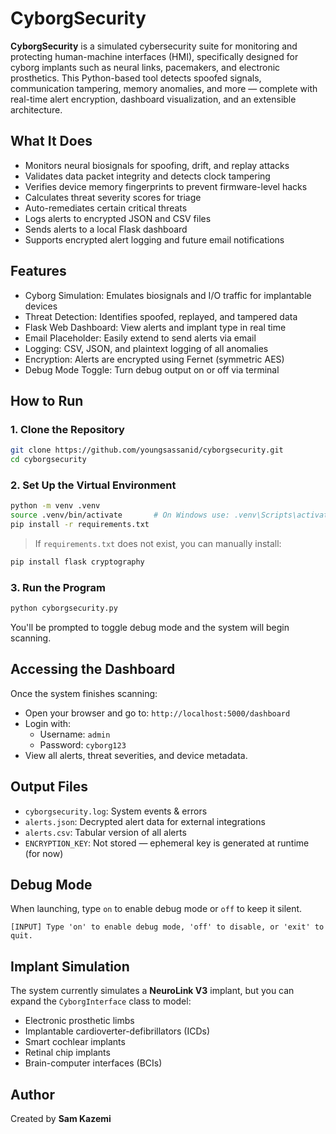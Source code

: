
# CyborgSecurity

**CyborgSecurity** is a simulated cybersecurity suite for monitoring and protecting human-machine interfaces (HMI), specifically designed for cyborg implants such as neural links, pacemakers, and electronic prosthetics. This Python-based tool detects spoofed signals, communication tampering, memory anomalies, and more — complete with real-time alert encryption, dashboard visualization, and an extensible architecture.

## What It Does

- Monitors neural biosignals for spoofing, drift, and replay attacks  
- Validates data packet integrity and detects clock tampering  
- Verifies device memory fingerprints to prevent firmware-level hacks  
- Calculates threat severity scores for triage  
- Auto-remediates certain critical threats  
- Logs alerts to encrypted JSON and CSV files  
- Sends alerts to a local Flask dashboard  
- Supports encrypted alert logging and future email notifications  

## Features

- Cyborg Simulation: Emulates biosignals and I/O traffic for implantable devices  
- Threat Detection: Identifies spoofed, replayed, and tampered data  
- Flask Web Dashboard: View alerts and implant type in real time  
- Email Placeholder: Easily extend to send alerts via email  
- Logging: CSV, JSON, and plaintext logging of all anomalies  
- Encryption: Alerts are encrypted using Fernet (symmetric AES)  
- Debug Mode Toggle: Turn debug output on or off via terminal  

## How to Run

### 1. Clone the Repository

```bash
git clone https://github.com/youngsassanid/cyborgsecurity.git
cd cyborgsecurity
```

### 2. Set Up the Virtual Environment

```bash
python -m venv .venv
source .venv/bin/activate       # On Windows use: .venv\Scripts\activate
pip install -r requirements.txt
```

> If `requirements.txt` does not exist, you can manually install:

```bash
pip install flask cryptography
```

### 3. Run the Program

```bash
python cyborgsecurity.py
```

You'll be prompted to toggle debug mode and the system will begin scanning.

## Accessing the Dashboard

Once the system finishes scanning:

* Open your browser and go to: `http://localhost:5000/dashboard`
* Login with:
  * Username: `admin`
  * Password: `cyborg123`
* View all alerts, threat severities, and device metadata.

## Output Files

* `cyborgsecurity.log`: System events & errors
* `alerts.json`: Decrypted alert data for external integrations
* `alerts.csv`: Tabular version of all alerts
* `ENCRYPTION_KEY`: Not stored — ephemeral key is generated at runtime (for now)

## Debug Mode

When launching, type `on` to enable debug mode or `off` to keep it silent.

```text
[INPUT] Type 'on' to enable debug mode, 'off' to disable, or 'exit' to quit.
```

## Implant Simulation

The system currently simulates a **NeuroLink V3** implant, but you can expand the `CyborgInterface` class to model:

* Electronic prosthetic limbs
* Implantable cardioverter-defibrillators (ICDs)
* Smart cochlear implants
* Retinal chip implants
* Brain-computer interfaces (BCIs)

## Author

Created by **Sam Kazemi**
